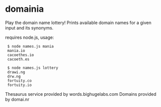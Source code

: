 domainia
========

Play the domain name lottery! Prints available domain names for a given input and its synonyms.

requires node.js, usage:

	 $ node names.js mania
	 mania.io
	 cacoethes.io
	 cacoeth.es

	 $ node names.js lottery
	 drawi.ng
	 drw.ng
	 fortuity.co
	 fortuity.io
	 

Thesaurus service provided by words.bighugelabs.com
Domains provided by domai.nr
